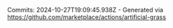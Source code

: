 Commits: 2024-10-27T19:09:45.938Z - Generated via https://github.com/marketplace/actions/artificial-grass
<br>
